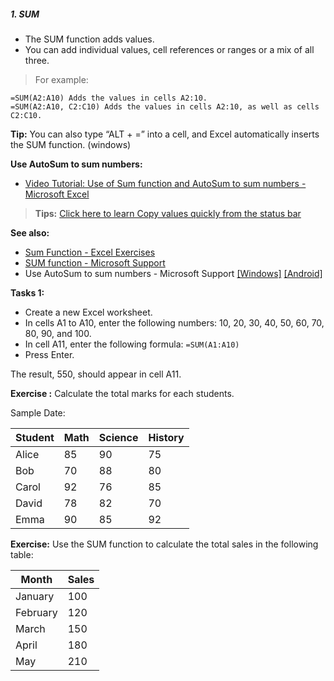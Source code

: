##### 1. SUM

- The SUM function adds values. 
- You can add individual values, cell references or ranges or a mix of all three.

>For example:  

```
=SUM(A2:A10) Adds the values in cells A2:10.  
=SUM(A2:A10, C2:C10) Adds the values in cells A2:10, as well as cells C2:C10.  
```
**Tip:** You can also type “ALT + =” into a cell, and Excel automatically inserts the SUM function. (windows)

**Use AutoSum to sum numbers:**

- [Video Tutorial: Use of Sum function and AutoSum to sum numbers - Microsoft Excel](https://youtu.be/o8aBs1Qr_8s?si=54T8YseIfXyJt5Fg)

> **Tips:** [Click here to learn  Copy values quickly from the status bar](https://youtu.be/beDE-DM3e2k)

**See also:**

- [Sum Function - Excel Exercises](https://excelexercises.com/practice.html?lesson=1)
- [SUM function - Microsoft Support](https://support.microsoft.com/en-us/office/sum-function-043e1c7d-7726-4e80-8f32-07b23e057f89)
- Use AutoSum to sum numbers - Microsoft Support [[Windows]](https://support.microsoft.com/en-us/office/use-autosum-to-sum-numbers-543941e7-e783-44ef-8317-7d1bb85fe706) [[Android]](https://support.microsoft.com/en-us/office/use-autosum-to-sum-numbers-543941e7-e783-44ef-8317-7d1bb85fe706#ID0EBBF=Android)

**Tasks 1:**

- Create a new Excel worksheet.
- In cells A1 to A10, enter the following numbers: 10, 20, 30, 40, 50, 60, 70, 80, 90, and 100.
- In cell A11, enter the following formula: `=SUM(A1:A10)`
- Press Enter.

The result, 550, should appear in cell A11.

**Exercise :** Calculate the total marks for each students.

Sample Date:

| Student | Math | Science | History |
|---------|------|---------|---------|
| Alice   | 85   | 90      | 75      |
| Bob     | 70   | 88      | 80      |
| Carol   | 92   | 76      | 85      |
| David   | 78   | 82      | 70      |
| Emma    | 90   | 85      | 92      |


**Exercise:** Use the SUM function to calculate the total sales in the following table:

| Month    | Sales |
| -------- | ----- |
| January  | 100   |
| February | 120   |
| March    | 150   |
| April    | 180   |
| May      | 210   |
